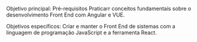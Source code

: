 Objetivo principal: Pré-requisitos
Praticarr conceitos fundamentais sobre o desenvolvimento Front End com Angular e VUE.

Objetivos específicos:
Criar e manter o Front End de sistemas com a linguagem de programação JavaScript e a ferramenta React.
